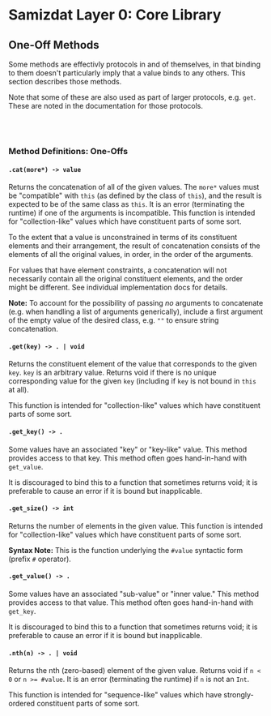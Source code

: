 Samizdat Layer 0: Core Library
==============================

One-Off Methods
---------------

Some methods are effectivly protocols in and of themselves,
in that binding to them doesn't particularly imply that a value binds
to any others. This section describes those methods.

Note that some of these are also used as part of larger protocols, e.g.
`get`. These are noted in the documentation for those protocols.


<br><br>
### Method Definitions: One-Offs

#### `.cat(more*) -> value`

Returns the concatenation of all of the given values. The `more*` values
must be "compatible" with `this` (as defined by the class of `this`),
and the result is expected to be of the same class as `this`. It is an
error (terminating the runtime) if one of the arguments is incompatible.
This function is intended for "collection-like" values which have constituent
parts of some sort.

To the extent that a value is unconstrained in terms of its constituent
elements and their arrangement, the result of concatenation consists
of the elements of all the original values, in order, in the order of the
arguments.

For values that have element constraints, a concatenation will not
necessarily contain all the original constituent elements, and the order might
be different. See individual implementation docs for details.

**Note:** To account for the possibility of passing *no* arguments to
concatenate (e.g. when handling a list of arguments generically), include
a first argument of the empty value of the desired class, e.g.
`""` to ensure string concatenation.

#### `.get(key) -> . | void`

Returns the constituent element of the value that corresponds to the given
`key`. `key` is an arbitrary value. Returns void if there is no unique
corresponding value for the given `key` (including if `key` is not
bound in `this` at all).

This function is intended for "collection-like" values which have constituent
parts of some sort.

#### `.get_key() -> .`

Some values have an associated "key" or "key-like" value.
This method provides access to that key. This method often goes
hand-in-hand with `get_value`.

It is discouraged to bind this to a function that sometimes returns void;
it is preferable to cause an error if it is bound but inapplicable.

#### `.get_size() -> int`

Returns the number of elements in the given value. This function is intended
for "collection-like" values which have constituent parts of some sort.

**Syntax Note:** This is the function underlying the `#value` syntactic
form (prefix `#` operator).

#### `.get_value() -> .`

Some values have an associated "sub-value" or "inner value."
This method provides access to that value. This method often goes
hand-in-hand with `get_key`.

It is discouraged to bind this to a function that sometimes returns void;
it is preferable to cause an error if it is bound but inapplicable.

#### `.nth(n) -> . | void`

Returns the nth (zero-based) element of the given value.
Returns void if `n < 0` or `n >= #value`. It is an error
(terminating the runtime) if `n` is not an `Int`.

This function is intended for "sequence-like" values which have
strongly-ordered constituent parts of some sort.
